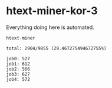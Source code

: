 # htext-miner-kor-3

Everything doing here is automated.

```
htext-miner

total: 2904/9855 (29.467275494672755%)

job0: 527
job1: 612
job2: 566
job3: 627
job4: 572
```